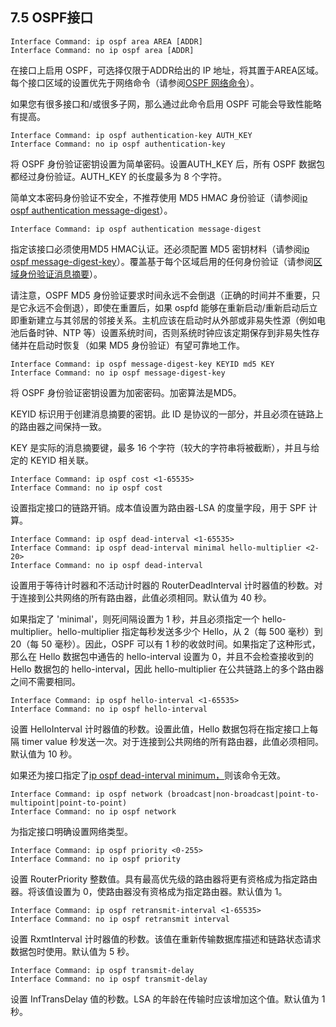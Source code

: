 ## 7.5 OSPF接口

```shell
Interface Command: ip ospf area AREA [ADDR]
Interface Command: no ip ospf area [ADDR]
```

在接口上启用 OSPF，可选择仅限于ADDR给出的 IP 地址，将其置于AREA区域。每个接口区域的设置优先于网络命令（请参阅[OSPF 网络命令](https://www.quagga.net/docs/docs-multi/OSPF-router.html#OSPF-network-command)）。

如果您有很多接口和/或很多子网，那么通过此命令启用 OSPF 可能会导致性能略有提高。

```shell
Interface Command: ip ospf authentication-key AUTH_KEY
Interface Command: no ip ospf authentication-key
```

将 OSPF 身份验证密钥设置为简单密码。设置AUTH_KEY 后，所有 OSPF 数据包都经过身份验证。AUTH_KEY 的长度最多为 8 个字符。

简单文本密码身份验证不安全，不推荐使用 MD5 HMAC 身份验证（请参阅[ip ospf authentication message-digest](https://www.quagga.net/docs/docs-multi/OSPF-interface.html#ip-ospf-authentication-message_002ddigest)）。

```shell
Interface Command: ip ospf authentication message-digest
```

指定该接口必须使用MD5 HMAC认证。还必须配置 MD5 密钥材料（请参阅[ip ospf message-digest-key](https://www.quagga.net/docs/docs-multi/OSPF-interface.html#ip-ospf-message_002ddigest_002dkey)）。覆盖基于每个区域启用的任何身份验证（请参阅[区域身份验证消息摘要](https://www.quagga.net/docs/docs-multi/OSPF-area.html#area-authentication-message_002ddigest)）。

请注意，OSPF MD5 身份验证要求时间永远不会倒退（正确的时间并不重要，只是它永远不会倒退），即使在重置后，如果 ospfd 能够在重新启动/重新启动后立即重新建立与其邻居的邻接关系。主机应该在启动时从外部或非易失性源（例如电池后备时钟、NTP 等）设置系统时间，否则系统时钟应该定期保存到非易失性存储并在启动时恢复（如果 MD5 身份验证）有望可靠地工作。

```shell
Interface Command: ip ospf message-digest-key KEYID md5 KEY
Interface Command: no ip ospf message-digest-key
```

将 OSPF 身份验证密钥设置为加密密码。加密算法是MD5。

KEYID 标识用于创建消息摘要的密钥。此 ID 是协议的一部分，并且必须在链路上的路由器之间保持一致。

KEY 是实际的消息摘要键，最多 16 个字符（较大的字符串将被截断），并且与给定的 KEYID 相关联。

```shell
Interface Command: ip ospf cost <1-65535>
Interface Command: no ip ospf cost
```

设置指定接口的链路开销。成本值设置为路由器-LSA 的度量字段，用于 SPF 计算。

```shell
Interface Command: ip ospf dead-interval <1-65535>
Interface Command: ip ospf dead-interval minimal hello-multiplier <2-20>
Interface Command: no ip ospf dead-interval
```

设置用于等待计时器和不活动计时器的 RouterDeadInterval 计时器值的秒数。对于连接到公共网络的所有路由器，此值必须相同。默认值为 40 秒。

如果指定了 'minimal'，则死间隔设置为 1 秒，并且必须指定一个 hello-multiplier。hello-multiplier 指定每秒发送多少个 Hello，从 2（每 500 毫秒）到 20（每 50 毫秒）。因此，OSPF 可以有 1 秒的收敛时间。如果指定了这种形式，那么在 Hello 数据包中通告的 hello-interval 设置为 0，并且不会检查接收到的 Hello 数据包的 hello-interval，因此 hello-multiplier 在公共链路上的多个路由器之间不需要相同。

```shell
Interface Command: ip ospf hello-interval <1-65535>
Interface Command: no ip ospf hello-interval
```

设置 HelloInterval 计时器值的秒数。设置此值，Hello 数据包将在指定接口上每隔 timer value 秒发送一次。对于连接到公共网络的所有路由器，此值必须相同。默认值为 10 秒。

如果还为接口指定了[ip ospf dead-interval minimum，](https://www.quagga.net/docs/docs-multi/OSPF-interface.html#ip-ospf-dead_002dinterval-minimal)则该命令无效。

```shell
Interface Command: ip ospf network (broadcast|non-broadcast|point-to-multipoint|point-to-point)
Interface Command: no ip ospf network
```

为指定接口明确设置网络类型。

```shell
Interface Command: ip ospf priority <0-255>
Interface Command: no ip ospf priority
```

设置 RouterPriority 整数值。具有最高优先级的路由器将更有资格成为指定路由器。将该值设置为 0，使路由器没有资格成为指定路由器。默认值为 1。

```shell
Interface Command: ip ospf retransmit-interval <1-65535>
Interface Command: no ip ospf retransmit interval
```

设置 RxmtInterval 计时器值的秒数。该值在重新传输数据库描述和链路状态请求数据包时使用。默认值为 5 秒。

```shell
Interface Command: ip ospf transmit-delay
Interface Command: no ip ospf transmit-delay
```

设置 InfTransDelay 值的秒数。LSA 的年龄在传输时应该增加这个值。默认值为 1 秒。